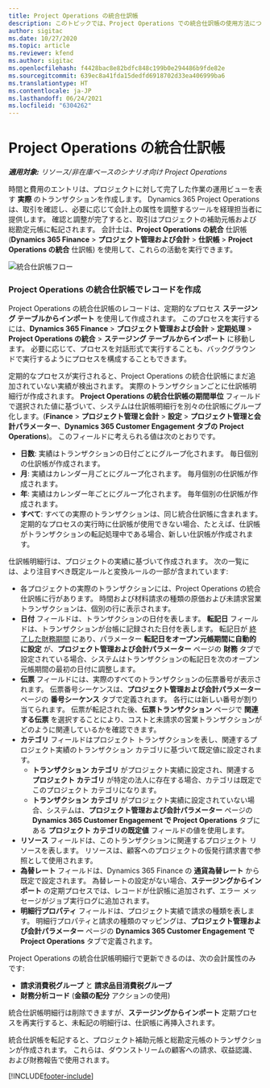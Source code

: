 ```yaml
---
title: Project Operations の統合仕訳帳
description: このトピックでは、Project Operations での統合仕訳帳の使用方法について説明します。
author: sigitac
ms.date: 10/27/2020
ms.topic: article
ms.reviewer: kfend
ms.author: sigitac
ms.openlocfilehash: f4428bac8e82bdfc848c199b0e294486b9fde82e
ms.sourcegitcommit: 639ec8a41fda15dedfd6918702d33ea406999ba6
ms.translationtype: HT
ms.contentlocale: ja-JP
ms.lasthandoff: 06/24/2021
ms.locfileid: "6304262"
---
```

# <a name="integration-journal-in-project-operations"></a>Project Operations の統合仕訳帳

_**適用対象:** リソース/非在庫ベースのシナリオ向け Project Operations_

時間と費用のエントリは、プロジェクトに対して完了した作業の運用ビューを表す **実際** のトランザクションを作成します。 Dynamics 365 Project Operations は、取引を確認し、必要に応じて会計上の属性を調整するツールを経理担当者に提供します。 確認と調整が完了すると、取引はプロジェクトの補助元帳および総勘定元帳に転記されます。 会計士は、**Project Operations の統合** 仕訳帳 (**Dynamics 365 Finance** > **プロジェクト管理および会計** > **仕訳帳** > **Project Operations の統合** 仕訳帳) を使用して、これらの活動を実行できます。

![統合仕訳帳フロー](./media/IntegrationJournal.png)

### <a name="create-records-in-the-project-operations-integration-journal"></a>Project Operations の統合仕訳帳でレコードを作成

Project Operations の統合仕訳帳のレコードは、定期的なプロセス **ステージング テーブルからインポート** を使用して作成されます。 このプロセスを実行するには、**Dynamics 365 Finance** > **プロジェクト管理および会計** > **定期処理** > **Project Operations の統合** > **ステージング テーブルからインポート** に移動します。 必要に応じて、プロセスを対話形式で実行することも、バックグラウンドで実行するようにプロセスを構成することもできます。

定期的なプロセスが実行されると、Project Operations の統合仕訳帳にまだ追加されていない実績が検出されます。 実際のトランザクションごとに仕訳帳明細行が作成されます。
**Project Operations の統合仕訳帳の期間単位** フィールドで選択された値に基づいて、システムは仕訳帳明細行を別々の仕訳帳にグループ化します。(**Finance** > **プロジェクト管理と会計** > **設定** > **プロジェクト管理と会計パラメーター**、**Dynamics 365 Customer Engagement タブの Project Operations**)。 このフィールドに考えられる値は次のとおりです。

  - **日数**: 実績はトランザクションの日付ごとにグループ化されます。 毎日個別の仕訳帳が作成されます。
  - **月**: 実績はカレンダー月ごとにグループ化されます。 毎月個別の仕訳帳が作成されます。
  - **年**: 実績はカレンダー年ごとにグループ化されます。 毎年個別の仕訳帳が作成されます。
  - **すべて**: すべての実際のトランザクションは、同じ統合仕訳帳に含まれます。 定期的なプロセスの実行時に仕訳帳が使用できない場合、たとえば、仕訳帳がトランザクションの転記処理中である場合、新しい仕訳帳が作成されます。

仕訳帳明細行は、プロジェクトの実績に基づいて作成されます。 次の一覧には、より注目すべき既定ルールと変換ルールの一部が含まれています:

  - 各プロジェクトの実際のトランザクションには、Project Operations の統合仕訳帳に行があります。 時間および材料請求の種類の原価および未請求営業トランザクションは、個別の行に表示されます。
  - **日付** フィールドは、トランザクションの日付を表します。 **転記日** フィールドは、トランザクションが台帳に記録された日付を表します。 転記日が [終了した財務期間](/dynamics365/finance/general-ledger/close-general-ledger-at-period-end) にあり、パラメーター **転記日をオープン元帳期間に自動的に設定** が、**プロジェクト管理および会計パラメーター** ページの **財務** タブで設定されている場合、システムはトランザクションの転記日を次のオープン元帳期間の最初の日付に調整します。
  - **伝票** フィールドには、実際のすべてのトランザクションの伝票番号が表示されます。 伝票番号シーケンスは、**プロジェクト管理および会計パラメーター** ページの **番号シーケンス** タブで定義されます。 各行には新しい番号が割り当てられます。 伝票が転記された後、**伝票トランザクション** ページで **関連する伝票** を選択することにより、コストと未請求の営業トランザクションがどのように関連しているかを確認できます。
  - **カテゴリ** フィールドはプロジェクト トランザクションを表し、関連するプロジェクト実績のトランザクション カテゴリに基づいて既定値に設定されます。
    - **トランザクション カテゴリ** がプロジェクト実績に設定され、関連する **プロジェクト カテゴリ** が特定の法人に存在する場合、カテゴリは既定でこのプロジェクト カテゴリになります。
    - **トランザクション カテゴリ** がプロジェクト実績に設定されていない場合、システムは、**プロジェクト管理および会計パラメーター** ページの **Dynamics 365 Customer Engagement で Project Operations** タブにある **プロジェクト カテゴリの既定値** フィールドの値を使用します。
  - **リソース** フィールドは、このトランザクションに関連するプロジェクト リソースを表します。 リソースは、顧客へのプロジェクトの仮発行請求書で参照として使用されます。
  - **為替レート** フィールドは、Dynamics 365 Finance の **通貨為替レート** から既定で設定されます。 為替レートの設定がない場合、**ステージングからインポート** の定期プロセスでは、レコードが仕訳帳に追加されず、エラー メッセージがジョブ実行ログに追加されます。
  - **明細行プロパティ** フィールドは、プロジェクト実績で請求の種類を表します。 明細行プロパティと請求の種類のマッピングは、**プロジェクト管理および会計パラメーター** ページの **Dynamics 365 Customer Engagement で Project Operations** タブで定義されます。

Project Operations の統合仕訳帳明細行で更新できるのは、次の会計属性のみです:

- **請求消費税グループ** と **請求品目消費税グループ**
- **財務分析コード** (**金額の配分** アクションの使用)

統合仕訳帳明細行は削除できますが、**ステージングからインポート** 定期プロセスを再実行すると、未転記の明細行は、仕訳帳に再挿入されます。

統合仕訳帳を転記すると、プロジェクト補助元帳と総勘定元帳のトランザクションが作成されます。 これらは、ダウンストリームの顧客への請求、収益認識、および財務報告で使用されます。


[!INCLUDE[footer-include](../includes/footer-banner.md)]
